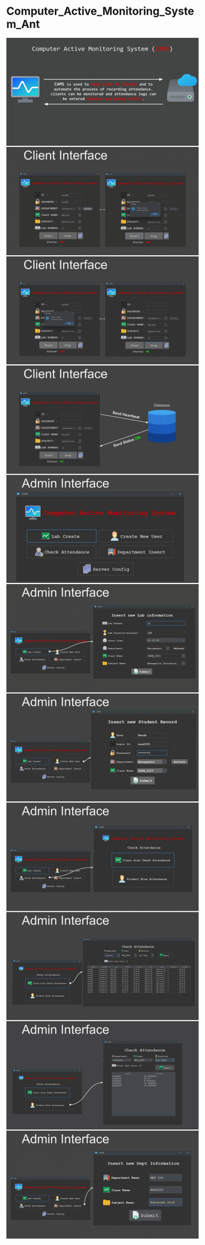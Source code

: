﻿# Computer_Active_Monitoring_System_Ant
![](1.png)<br/>
![](2.png)<br/>
![](3.png)<br/>
![](4.png)<br/>
![](5.png)<br/>
![](6.png)<br/>
![](7.png)<br/>
![](8.png)<br/>
![](9.png)<br/>
![](10.png)<br/>
![](11.png)<br/>
